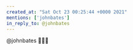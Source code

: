 ```yaml
---
created_at: "Sat Oct 23 00:25:44 +0000 2021"
mentions: ['johnbates']
in_reply_to: @johnbates
---
```


@johnbates 🤣🤣🤣